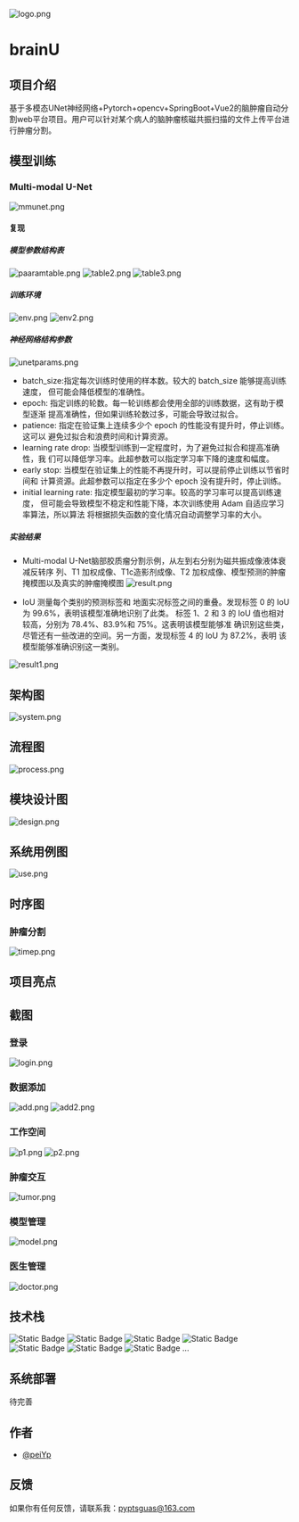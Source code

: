 
![logo.png](designSystem%2FBrainU-backend%2Fimg%2Flogo.png)


# brainU
## 项目介绍

基于多模态UNet神经网络+Pytorch+opencv+SpringBoot+Vue2的脑肿瘤自动分割web平台项目。用户可以针对某个病人的脑肿瘤核磁共振扫描的文件上传平台进行肿瘤分割。

## 模型训练
### Multi-modal U-Net 
![mmunet.png](designSystem%2FBrainU-backend%2Fimg%2Fmmunet.png)
#### 复现
##### 模型参数结构表
![paaramtable.png](designSystem%2FBrainU-backend%2Fimg%2Fpaaramtable.png)
![table2.png](designSystem%2FBrainU-backend%2Fimg%2Ftable2.png)
![table3.png](designSystem%2FBrainU-backend%2Fimg%2Ftable3.png)

##### 训练环境
![env.png](designSystem%2FBrainU-backend%2Fimg%2Fenv.png)
![env2.png](designSystem%2FBrainU-backend%2Fimg%2Fenv2.png)

##### 神经网络结构参数
![unetparams.png](designSystem%2FBrainU-backend%2Fimg%2Funetparams.png)
- batch_size:指定每次训练时使用的样本数。较大的 batch_size 能够提高训练速度，
但可能会降低模型的准确性。
- epoch: 指定训练的轮数。每一轮训练都会使用全部的训练数据，这有助于模型逐渐
提高准确性，但如果训练轮数过多，可能会导致过拟合。
- patience: 指定在验证集上连续多少个 epoch 的性能没有提升时，停止训练。这可以
避免过拟合和浪费时间和计算资源。
- learning rate drop: 当模型训练到一定程度时，为了避免过拟合和提高准确性，我
们可以降低学习率。此超参数可以指定学习率下降的速度和幅度。
- early stop: 当模型在验证集上的性能不再提升时，可以提前停止训练以节省时间和
计算资源。此超参数可以指定在多少个 epoch 没有提升时，停止训练。
- initial learning rate: 指定模型最初的学习率。较高的学习率可以提高训练速度，
但可能会导致模型不稳定和性能下降，本次训练使用 Adam 自适应学习率算法，所以算法
将根据损失函数的变化情况自动调整学习率的大小。

##### 实验结果
- Multi-modal U-Net脑部胶质瘤分割示例，从左到右分别为磁共振成像液体衰减反转序
  列、T1 加权成像、T1c造影剂成像、T2 加权成像、模型预测的肿瘤掩模图以及真实的肿瘤掩模图
![result.png](designSystem%2FBrainU-backend%2Fimg%2Fresult.png)

- IoU 测量每个类别的预测标签和
  地面实况标签之间的重叠。发现标签 0 的 IoU 为 99.6%，表明该模型准确地识别了此类。
  标签 1、2 和 3 的 IoU 值也相对较高，分别为 78.4%、83.9%和 75%。这表明该模型能够准
  确识别这些类，尽管还有一些改进的空间。另一方面，发现标签 4 的 IoU 为 87.2%，表明
  该模型能够准确识别这一类别。

![result1.png](designSystem%2FBrainU-backend%2Fimg%2Fresult1.png)



## 架构图
![system.png](designSystem%2FBrainU-backend%2Fimg%2Fsystem.png)

## 流程图
![process.png](designSystem%2FBrainU-backend%2Fimg%2Fprocess.png)

## 模块设计图
![design.png](designSystem%2FBrainU-backend%2Fimg%2Fdesign.png)

## 系统用例图
![use.png](designSystem%2FBrainU-backend%2Fimg%2Fuse.png)

## 时序图
### 肿瘤分割
![timep.png](designSystem%2FBrainU-backend%2Fimg%2Ftimep.png)


## 项目亮点



## 截图
### 登录
![login.png](designSystem%2FBrainU-backend%2Fimg%2Flogin.png)
### 数据添加
![add.png](designSystem%2FBrainU-backend%2Fimg%2Fadd.png)
![add2.png](designSystem%2FBrainU-backend%2Fimg%2Fadd2.png)
### 工作空间
![p1.png](designSystem%2FBrainU-backend%2Fimg%2Fp1.png)
![p2.png](designSystem%2FBrainU-backend%2Fimg%2Fp2.png)
### 肿瘤交互
![tumor.png](designSystem%2FBrainU-backend%2Fimg%2Ftumor.png)
### 模型管理
![model.png](designSystem%2FBrainU-backend%2Fimg%2Fmodel.png)
### 医生管理
![doctor.png](designSystem%2FBrainU-backend%2Fimg%2Fdoctor.png)

## 技术栈


![Static Badge](https://img.shields.io/badge/Spring%20Boot-green)
![Static Badge](https://img.shields.io/badge/Redis-red)
![Static Badge](https://img.shields.io/badge/Vue2-skyblue)
![Static Badge](https://img.shields.io/badge/ElementUI-skyblue)
![Static Badge](https://img.shields.io/badge/python-skyblue)
![Static Badge](https://img.shields.io/badge/pytorch-skyblue)
![Static Badge](https://img.shields.io/badge/opencv-green)
...


## 系统部署
待完善

## 作者

- [@peiYp](https://github.com/change-everything)


## 反馈

如果你有任何反馈，请联系我：pyptsguas@163.com

